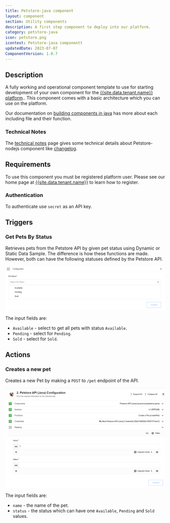 ```yaml
---
title: Petstore-java component
layout: component
section: Utility components
description: A first step component to deploy into our platform.
category: petstore-java
icon: petstore.png
icontext: Petstore-java componentt
updatedDate: 2023-07-07
ComponentVersion: 1.0.7
---
```


## Description

A fully working and operational component template to use for starting development of your
own component for the [{{site.data.tenant.name}} platform](http://www.{{site.data.tenant.name}})..
This component comes with a basic architecture which you can use on the platform.

Our documentation on [building components in java](/guides/building-java-component)
has more about each including file and their function.

### Technical Notes

The [technical notes](technical-notes) page gives some technical details about Petstore-nodejs component like [changelog](/components/petstore-nodejs/technical-notes#changelog).

## Requirements

To use this component you must be registered platform user. Please see our home
page at [{{site.data.tenant.name}}](http://www.{{site.data.tenant.name}}) to learn how to register.

### Authentication

To authenticate use `secret` as an API key.

## Triggers

### Get Pets By Status

Retrieves pets from the Petstore API by given pet status using Dynamic or Static
Data Sample. The difference is how these functions are made. However, both can have
the following statuses defined by the Petstore API.

![Get Pets By Status](img/petstore-trigger.png)

The input fields are:

*   `Available` - select to get all pets with status `Available`.
*   `Pending` - select for `Pending`.
*   `Sold` - select for `Sold`.

## Actions

### Creates a new pet

Creates a new Pet by making a `POST` to `/pet` endpoint of the API.

![Creates a new pet](img/create-a-new-pet.png)

The input fields are:

*   `name` - the name of the pet.
*   `status` - the status which can have one `Available`, `Pending` and `Sold` values.
